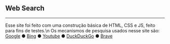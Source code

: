 ## Web Search
---
Esse site foi feito com uma construção básica de HTML, CSS e JS, feito para fins de testes.\n
Os mecanismos de pesquisa usados nesse site são:
[Google](http://www.google.com) ● [Bing](http://www.bing.com) ● [Youtube](http://www.youtube.com) ● [DuckDuckGo](http://duckduckgo.com) ● [Brave](http://search.brave.com)
